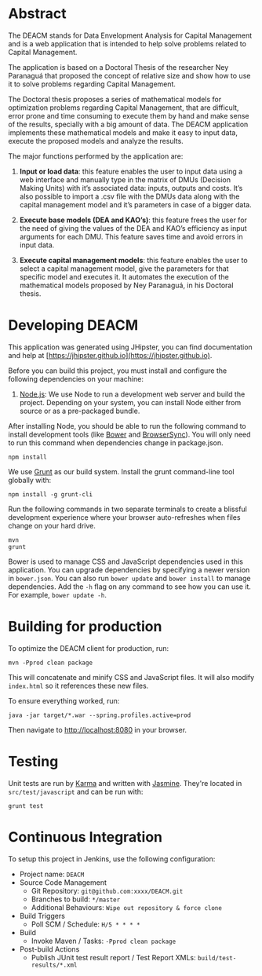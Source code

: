 # Abstract

The DEACM stands for Data Envelopment Analysis for Capital Management and is a web application that is intended to help solve problems related to Capital Management.

The application is based on a Doctoral Thesis of the researcher Ney Paranaguá that proposed the concept of relative size and show how to use it to solve problems regarding Capital Management.

The Doctoral thesis proposes a series of mathematical models for optimization problems regarding Capital Management, that are difficult, error prone and time consuming to execute them by hand and make sense of the results, specially with a big amount of data. The DEACM application implements these mathematical models and make it easy to input data, execute the proposed models and analyze the results.

The major functions performed by the application are:

1. **Input or load data**: this feature enables the user to input data using a web interface and manually type in the matrix of DMUs (Decision Making Units) with it’s associated data: inputs, outputs and costs. It’s also possible to import a .csv file with the DMUs data along with the capital management model and it’s parameters in case of a bigger data.

2. **Execute base models (DEA and KAO’s)**: this feature frees the user for the need of giving the values of the DEA and KAO’s efficiency as input arguments for each DMU. This feature saves time and avoid errors in input data.
		
3. **Execute capital management models**: this feature enables the user to select a capital management model, give the parameters for that specific model and executes it. It automates the execution of the mathematical models proposed by Ney Paranaguá, in his Doctoral thesis.

# Developing DEACM

This application was generated using JHipster, you can find documentation and help at [https://jhipster.github.io](https://jhipster.github.io).

Before you can build this project, you must install and configure the following dependencies on your machine:

1. [Node.js][]: We use Node to run a development web server and build the project.
   Depending on your system, you can install Node either from source or as a pre-packaged bundle.

After installing Node, you should be able to run the following command to install development tools (like
[Bower][] and [BrowserSync][]). You will only need to run this command when dependencies change in package.json.

    npm install

We use [Grunt][] as our build system. Install the grunt command-line tool globally with:

    npm install -g grunt-cli

Run the following commands in two separate terminals to create a blissful development experience where your browser
auto-refreshes when files change on your hard drive.

    mvn
    grunt

Bower is used to manage CSS and JavaScript dependencies used in this application. You can upgrade dependencies by
specifying a newer version in `bower.json`. You can also run `bower update` and `bower install` to manage dependencies.
Add the `-h` flag on any command to see how you can use it. For example, `bower update -h`.

# Building for production

To optimize the DEACM client for production, run:

    mvn -Pprod clean package

This will concatenate and minify CSS and JavaScript files. It will also modify `index.html` so it references
these new files.

To ensure everything worked, run:

    java -jar target/*.war --spring.profiles.active=prod

Then navigate to [http://localhost:8080](http://localhost:8080) in your browser.

# Testing

Unit tests are run by [Karma][] and written with [Jasmine][]. They're located in `src/test/javascript` and can be run with:

    grunt test

# Continuous Integration

To setup this project in Jenkins, use the following configuration:

* Project name: `DEACM`
* Source Code Management
    * Git Repository: `git@github.com:xxxx/DEACM.git`
    * Branches to build: `*/master`
    * Additional Behaviours: `Wipe out repository & force clone`
* Build Triggers
    * Poll SCM / Schedule: `H/5 * * * *`
* Build
    * Invoke Maven / Tasks: `-Pprod clean package`
* Post-build Actions
    * Publish JUnit test result report / Test Report XMLs: `build/test-results/*.xml`

[JHipster]: https://jhipster.github.io/
[Node.js]: https://nodejs.org/
[Bower]: http://bower.io/
[Grunt]: http://gruntjs.com/
[BrowserSync]: http://www.browsersync.io/
[Karma]: http://karma-runner.github.io/
[Jasmine]: http://jasmine.github.io/2.0/introduction.html
[Protractor]: https://angular.github.io/protractor/
